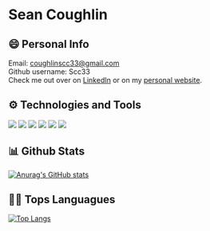 # Sean Coughlin

## 😄 Personal Info
Email: coughlinscc33@gmail.com \
Github username: Scc33 \
Check me out over on [LinkedIn](https://www.linkedin.com/in/sean-m-coughlin/) or on my [personal website](https://scc33.github.io).

## ⚙️ Technologies and Tools
![](https://img.shields.io/badge/Code-Python-informational?style=flat&logo=<LOGO_NAME>&logoColor=white&color=2bbc8a)
![](https://img.shields.io/badge/Code-JavaScript-informational?style=flat&logo=<LOGO_NAME>&logoColor=white&color=2bbc8a)
![](https://img.shields.io/badge/Code-C++-informational?style=flat&logo=<LOGO_NAME>&logoColor=white&color=2bbc8a)
![](https://img.shields.io/badge/Code-Java-informational?style=flat&logo=<LOGO_NAME>&logoColor=white&color=2bbc8a)
![](https://img.shields.io/badge/Code-HTML/CSS-informational?style=flat&logo=<LOGO_NAME>&logoColor=white&color=2bbc8a)
![](https://img.shields.io/badge/Code-Swift-informational?style=flat&logo=<LOGO_NAME>&logoColor=white&color=2bbc8a)

## 📊 Github Stats
[![Anurag's GitHub stats](https://github-readme-stats.vercel.app/api?username=scc33&hide=contribs&count_private=true&theme=dark)](https://github.com/anuraghazra/github-readme-stats)

## 🤟🏼 Tops Languagues
[![Top Langs](https://github-readme-stats.vercel.app/api/top-langs/?username=scc33&layout=compact&theme=dark)](https://github.com/anuraghazra/github-readme-stats)

